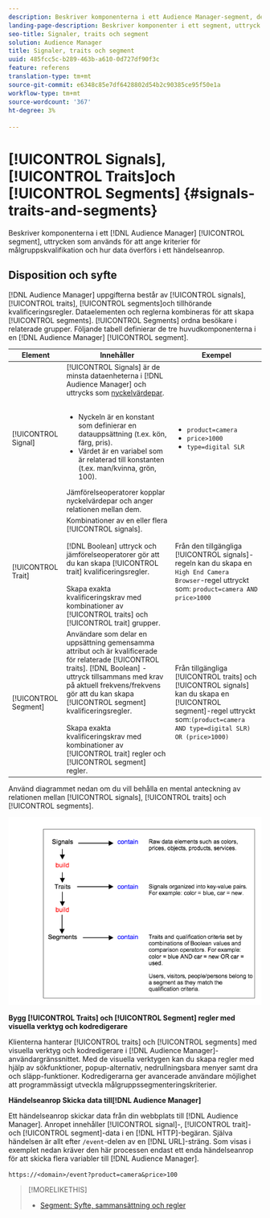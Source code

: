 ```yaml
---
description: Beskriver komponenterna i ett Audience Manager-segment, de uttryck som används för att ange kriterier för målgruppskvalifikation och hur data överförs i ett händelseanrop.
landing-page-description: Beskriver komponenter i ett segment, uttryck som används för att ange kriterier för målgruppskvalifikation och hur data överförs.
seo-title: Signaler, traits och segment
solution: Audience Manager
title: Signaler, traits och segment
uuid: 485fcc5c-b289-463b-a610-0d727df90f3c
feature: referens
translation-type: tm+mt
source-git-commit: e6348c85e7df6428802d54b2c90385ce95f50e1a
workflow-type: tm+mt
source-wordcount: '367'
ht-degree: 3%

---
```



# [!UICONTROL Signals],  [!UICONTROL Traits]och  [!UICONTROL Segments] {#signals-traits-and-segments}

Beskriver komponenterna i ett [!DNL Audience Manager] [!UICONTROL segment], uttrycken som används för att ange kriterier för målgruppskvalifikation och hur data överförs i ett händelseanrop.

## Disposition och syfte

[!DNL Audience Manager] uppgifterna består av  [!UICONTROL signals],  [!UICONTROL traits],  [!UICONTROL segments]och tillhörande kvalificeringsregler. Dataelementen och reglerna kombineras för att skapa [!UICONTROL segments]. [!UICONTROL Segments] ordna besökare i relaterade grupper. Följande tabell definierar de tre huvudkomponenterna i en [!DNL Audience Manager] [!UICONTROL segment].

| Element | Innehåller | Exempel |
|---|---|---|
| [!UICONTROL Signal] | [!UICONTROL Signals] är de minsta dataenheterna i  [!DNL Audience Manager] och uttrycks som  [nyckelvärdepar](../reference/key-value-pairs-explained.md).<br><br><ul><li>Nyckeln är en konstant som definierar en datauppsättning (t.ex. kön, färg, pris).</li><li>Värdet är en variabel som är relaterad till konstanten (t.ex. man/kvinna, grön, 100).</li></ul>Jämförelseoperatorer kopplar nyckelvärdepar och anger relationen mellan dem. | <ul><li>`product=camera`</li><li>`price>1000`</li><li>`type=digital SLR`</li></ul> |
| [!UICONTROL Trait] | Kombinationer av en eller flera [!UICONTROL signals].<br><br> [!DNL Boolean] uttryck och jämförelseoperatorer gör att du kan skapa  [!UICONTROL trait] kvalificeringsregler. <br><br>Skapa exakta kvalificeringskrav med kombinationer av  [!UICONTROL traits] och  [!UICONTROL trait] grupper. | Från den tillgängliga [!UICONTROL signals]-regeln kan du skapa en `High End Camera Browser`-regel uttryckt som: `product=camera AND price>1000` |
| [!UICONTROL Segment] | Användare som delar en uppsättning gemensamma attribut och är kvalificerade för relaterade [!UICONTROL traits]. [!DNL Boolean] -uttryck tillsammans med krav på aktuell frekvens/frekvens gör att du kan skapa  [!UICONTROL segment] kvalificeringsregler.<br><br> Skapa exakta kvalificeringskrav med kombinationer av  [!UICONTROL trait] regler och  [!UICONTROL segment] regler. | Från tillgängliga [!UICONTROL traits] och [!UICONTROL signals] kan du skapa en [!UICONTROL segment]-regel uttryckt som:`(product=camera AND type=digital SLR) OR (price>1000)` |

Använd diagrammet nedan om du vill behålla en mental anteckning av relationen mellan [!UICONTROL signals], [!UICONTROL traits] och [!UICONTROL segments].

![](assets/signals-traits-segments.png)

**Bygg  [!UICONTROL Traits] och  [!UICONTROL Segment] regler med visuella verktyg och kodredigerare**

Klienterna hanterar [!UICONTROL traits] och [!UICONTROL segments] med visuella verktyg och kodredigerare i [!DNL Audience Manager]-användargränssnittet. Med de visuella verktygen kan du skapa regler med hjälp av sökfunktioner, popup-alternativ, nedrullningsbara menyer samt dra och släpp-funktioner. Kodredigerarna ger avancerade användare möjlighet att programmässigt utveckla målgruppssegmenteringskriterier.

**Händelseanrop Skicka data till[!DNL Audience Manager]**

Ett händelseanrop skickar data från din webbplats till [!DNL Audience Manager]. Anropet innehåller [!UICONTROL signal]-, [!UICONTROL trait]- och [!UICONTROL segment]-data i en [!DNL HTTP]-begäran. Själva händelsen är allt efter `/event`-delen av en [!DNL URL]-sträng. Som visas i exemplet nedan kräver den här processen endast ett enda händelseanrop för att skicka flera variabler till [!DNL Audience Manager].

`https://<domain>/event?product=camera&price>100`

>[!MORELIKETHIS]
>
>* [Segment: Syfte, sammansättning och regler](../features/segments/segments-purpose.md)

